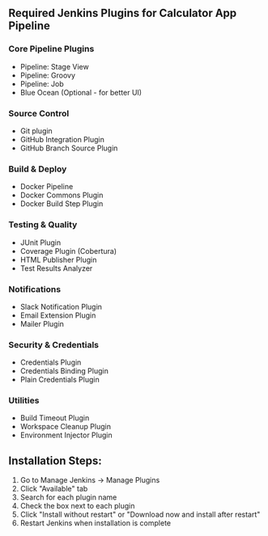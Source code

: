 ## Required Jenkins Plugins for Calculator App Pipeline

### Core Pipeline Plugins
- Pipeline: Stage View
- Pipeline: Groovy
- Pipeline: Job
- Blue Ocean (Optional - for better UI)

### Source Control
- Git plugin
- GitHub Integration Plugin
- GitHub Branch Source Plugin

### Build & Deploy
- Docker Pipeline
- Docker Commons Plugin
- Docker Build Step Plugin

### Testing & Quality
- JUnit Plugin
- Coverage Plugin (Cobertura)
- HTML Publisher Plugin
- Test Results Analyzer

### Notifications
- Slack Notification Plugin
- Email Extension Plugin
- Mailer Plugin

### Security & Credentials
- Credentials Plugin
- Credentials Binding Plugin
- Plain Credentials Plugin

### Utilities
- Build Timeout Plugin
- Workspace Cleanup Plugin
- Environment Injector Plugin

## Installation Steps:
1. Go to Manage Jenkins → Manage Plugins
2. Click "Available" tab
3. Search for each plugin name
4. Check the box next to each plugin
5. Click "Install without restart" or "Download now and install after restart"
6. Restart Jenkins when installation is complete
